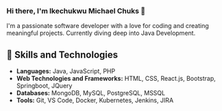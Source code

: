 ### Hi there, I'm Ikechukwu Michael Chuks 👋

I'm a passionate software developer with a love for coding and creating meaningful projects. Currently diving deep into Java Development.

## 🚀 Skills and Technologies

- **Languages:** Java, JavaScript, PHP
- **Web Technologies and Frameworks:** HTML, CSS, React.js, Bootstrap, Springboot, JQuery
- **Databases:** MongoDB, MySQL, PostgreSQL, MSSQL
- **Tools:** Git, VS Code, Docker, Kubernetes, Jenkins, JIRA
<!--
**iykescode/iykescode** is a ✨ _special_ ✨ repository because its `README.md` (this file) appears on your GitHub profile.

Here are some ideas to get you started:

- 🔭 I’m currently working on ...
- 🌱 I’m currently learning ...
- 👯 I’m looking to collaborate on ...
- 🤔 I’m looking for help with ...
- 💬 Ask me about ...
- 📫 How to reach me: ...
- 😄 Pronouns: ...
- ⚡ Fun fact: ...
-->
